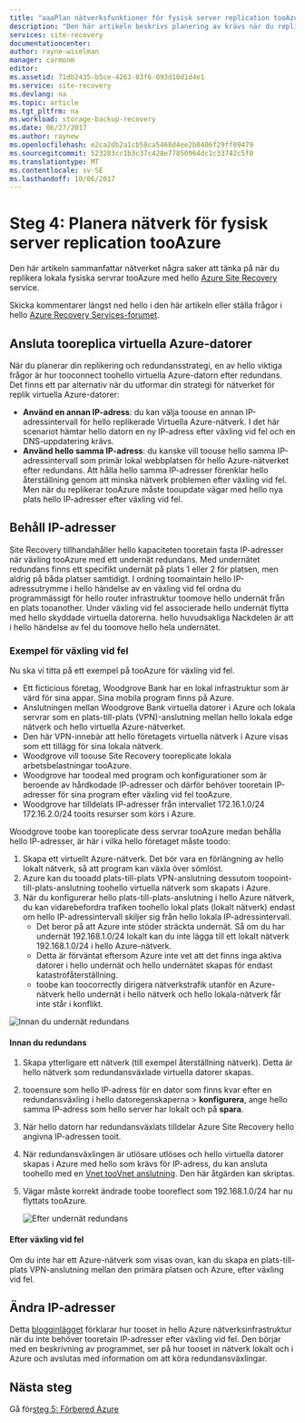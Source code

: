```yaml
---
title: "aaaPlan nätverksfunktioner för fysisk server replication tooAzure | Microsoft Docs"
description: "Den här artikeln beskrivs planering av krävs när du replikerar fysiska servrar tooAzure"
services: site-recovery
documentationcenter: 
author: rayne-wiselman
manager: carmonm
editor: 
ms.assetid: 71db2435-b5ce-4263-83f6-093d10d1d4e1
ms.service: site-recovery
ms.devlang: na
ms.topic: article
ms.tgt_pltfrm: na
ms.workload: storage-backup-recovery
ms.date: 06/27/2017
ms.author: raynew
ms.openlocfilehash: e2ca2db2a1cb58ca5468d4ee2b0406f29ff09479
ms.sourcegitcommit: 523283cc1b3c37c428e77850964dc1c33742c5f0
ms.translationtype: MT
ms.contentlocale: sv-SE
ms.lasthandoff: 10/06/2017
---
```

# <a name="step-4-plan-networking-for-physical-server-replication-tooazure"></a>Steg 4: Planera nätverk för fysisk server replication tooAzure

Den här artikeln sammanfattar nätverket några saker att tänka på när du replikera lokala fysiska servrar tooAzure med hello [Azure Site Recovery](site-recovery-overview.md) service.

Skicka kommentarer längst ned hello i den här artikeln eller ställa frågor i hello [Azure Recovery Services-forumet](https://social.msdn.microsoft.com/forums/azure/home?forum=hypervrecovmgr).


## <a name="connect-tooreplica-azure-vms"></a>Ansluta tooreplica virtuella Azure-datorer

När du planerar din replikering och redundansstrategi, en av hello viktiga frågor är hur tooconnect toohello virtuella Azure-datorn efter redundans. Det finns ett par alternativ när du utformar din strategi för nätverket för replik virtuella Azure-datorer:

- **Använd en annan IP-adress**: du kan välja toouse en annan IP-adressintervall för hello replikerade Virtuella Azure-nätverk. I det här scenariot hämtar hello datorn en ny IP-adress efter växling vid fel och en DNS-uppdatering krävs.
- **Använd hello samma IP-adress**: du kanske vill toouse hello samma IP-adressintervall som primär lokal webbplatsen för hello Azure-nätverket efter redundans. Att hålla hello samma IP-adresser förenklar hello återställning genom att minska nätverk problemen efter växling vid fel. Men när du replikerar tooAzure måste tooupdate vägar med hello nya plats hello IP-adresser efter växling vid fel.

## <a name="retain-ip-addresses"></a>Behåll IP-adresser

Site Recovery tillhandahåller hello kapaciteten tooretain fasta IP-adresser när växling tooAzure med ett undernät redundans.
Med undernätet redundans finns ett specifikt undernät på plats 1 eller 2 för platsen, men aldrig på båda platser samtidigt. I ordning toomaintain hello IP-adressutrymme i hello händelse av en växling vid fel ordna du programmässigt för hello router infrastruktur toomove hello undernät från en plats tooanother. Under växling vid fel associerade hello undernät flytta med hello skyddade virtuella datorerna. hello huvudsakliga Nackdelen är att i hello händelse av fel du toomove hello hela undernätet.

### <a name="failover-example"></a>Exempel för växling vid fel

Nu ska vi titta på ett exempel på tooAzure för växling vid fel.

- Ett ficticious företag, Woodgrove Bank har en lokal infrastruktur som är värd för sina appar. Sina mobila program finns på Azure.
- Anslutningen mellan Woodgrove Bank virtuella datorer i Azure och lokala servrar som en plats-till-plats (VPN)-anslutning mellan hello lokala edge nätverk och hello virtuella Azure-nätverket.
- Den här VPN-innebär att hello företagets virtuella nätverk i Azure visas som ett tillägg för sina lokala nätverk.
- Woodgrove vill toouse Site Recovery tooreplicate lokala arbetsbelastningar tooAzure.
 - Woodgrove har toodeal med program och konfigurationer som är beroende av hårdkodade IP-adresser och därför behöver tooretain IP-adresser för sina program efter växling vid fel tooAzure.
 - Woodgrove har tilldelats IP-adresser från intervallet 172.16.1.0/24 172.16.2.0/24 tooits resurser som körs i Azure.


Woodgrove toobe kan tooreplicate dess servrar tooAzure medan behålla hello IP-adresser, är här i vilka hello företaget måste toodo:

1. Skapa ett virtuellt Azure-nätverk. Det bör vara en förlängning av hello lokalt nätverk, så att program kan växla över sömlöst.
2. Azure kan du tooadd plats-till-plats VPN-anslutning dessutom toopoint-till-plats-anslutning toohello virtuella nätverk som skapats i Azure.
3. När du konfigurerar hello plats-till-plats-anslutning i hello Azure nätverk, du kan vidarebefordra trafiken toohello lokal plats (lokalt nätverk) endast om hello IP-adressintervall skiljer sig från hello lokala IP-adressintervall.
    - Det beror på att Azure inte stöder sträckta undernät. Så om du har undernät 192.168.1.0/24 lokalt kan du inte lägga till ett lokalt nätverk 192.168.1.0/24 i hello Azure-nätverk.
    - Detta är förväntat eftersom Azure inte vet att det finns inga aktiva datorer i hello undernät och hello undernätet skapas för endast katastrofåterställning.
    - toobe kan toocorrectly dirigera nätverkstrafik utanför en Azure-nätverk hello undernät i hello nätverk och hello lokala-nätverk får inte står i konflikt.

![Innan du undernät redundans](./media/physical-walkthrough-network/network-design7.png)

#### <a name="before-failover"></a>Innan du redundans

1. Skapa ytterligare ett nätverk (till exempel återställning nätverk). Detta är hello nätverk som redundansväxlade virtuella datorer skapas.
2. tooensure som hello IP-adress för en dator som finns kvar efter en redundansväxling i hello datoregenskaperna > **konfigurera**, ange hello samma IP-adress som hello server har lokalt och på **spara**.
3. När hello datorn har redundansväxlats tilldelar Azure Site Recovery hello angivna IP-adressen tooit.
4. När redundansväxlingen är utlösare utlöses och hello virtuella datorer skapas i Azure med hello som krävs för IP-adress, du kan ansluta toohello med en [Vnet tooVnet anslutning](../vpn-gateway/virtual-networks-configure-vnet-to-vnet-connection.md). Den här åtgärden kan skriptas.
5. Vägar måste korrekt ändrade toobe tooreflect som 192.168.1.0/24 har nu flyttats tooAzure.

    ![Efter undernät redundans](./media/physical-walkthrough-network/network-design9.png)

#### <a name="after-failover"></a>Efter växling vid fel

Om du inte har ett Azure-nätverk som visas ovan, kan du skapa en plats-till-plats VPN-anslutning mellan den primära platsen och Azure, efter växling vid fel.

## <a name="change-ip-addresses"></a>Ändra IP-adresser

Detta [blogginlägget](http://azure.microsoft.com/blog/2014/09/04/networking-infrastructure-setup-for-microsoft-azure-as-a-disaster-recovery-site/) förklarar hur tooset in hello Azure nätverksinfrastruktur när du inte behöver tooretain IP-adresser efter växling vid fel. Den börjar med en beskrivning av programmet, ser på hur tooset in nätverk lokalt och i Azure och avslutas med information om att köra redundansväxlingar.  

## <a name="next-steps"></a>Nästa steg

Gå för[steg 5: Förbered Azure](physical-walkthrough-prepare-azure.md)
